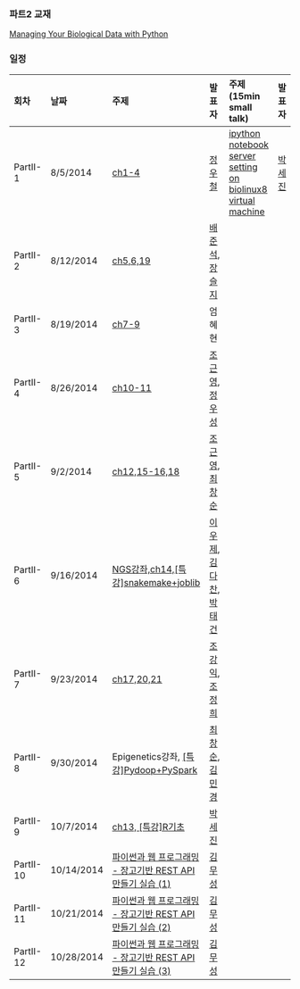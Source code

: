 
### 파트2 교재
[Managing Your Biological Data with Python](http://www.crcpress.com/product/isbn/9781439880937)

### 일정

|회차	    |날짜	   |주제	                                                    |발표자	|주제 (15min small talk)           | 발표자  |
|:---	    |:---	   |:---	                                                    |:---	|:---                              |:---  |
|PartII-1    |8/5/2014  |[ch1-4](d01.md) 	    | [정우철](https://www.facebook.com/juczest) |   [ipython notebook server setting on biolinux8 virtual machine ](d01.md#2._Ipython_notebook_server_setting_on_Biolinux_8_virtual_machine) | [박세진](https://www.facebook.com/sejin.park.794) |
|PartII-2    |8/12/2014  |[ch5,6,19](d02.md)  | [배준석](https://www.facebook.com/PeterJSBae), [장슬지](https://www.facebook.com/seulji.chang.5)  |  |  |
|PartII-3    |8/19/2014  |[ch7-9](d03.md)  | 엄혜현 |  |  |
|PartII-4    |8/26/2014  |[ch10-11](d04.md)  | [조근영](https://www.facebook.com/re4lfl0w),  [정우성](https://www.facebook.com/woosung.chung.52)  |  |  |
|PartII-5    |9/2/2014   |[ch12,15-16,18](d05.md)  | [조근영](https://www.facebook.com/re4lfl0w),[최창순](https://www.facebook.com/changsoon.choi.3) |  |  |
|PartII-6    |9/16/2014  |[NGS강좌,ch14,[특강]snakemake+joblib](d06.md)  | [이우제](https://www.facebook.com/profile.php?id=100005562469324), [김다찬](https://www.facebook.com/dachan.kim.1), [박태건](https://www.facebook.com/xarus01) |  |  |
|PartII-7    |9/23/2014  |[ch17,20,21](d07.md)  | [조강익](https://www.facebook.com/kangik), [조정희](https://www.facebook.com/jeonghee.jo.37)  |  |  |
|PartII-8    |9/30/2014  |Epigenetics강좌, [[특강]Pydoop+PySpark](d08.md)  | [최창순](https://www.facebook.com/changsoon.choi.3), [김민경](https://www.facebook.com/mk.kim.904) |  |  |
|PartII-9    |10/7/2014  |[ch13, [특강]R기초](d09.md)  | [박세진](https://www.facebook.com/sejin.park.794) |  |  |
|PartII-10   |10/14/2014  | [파이썬과 웹 프로그래밍 - 장고기반  REST API 만들기 실습 (1)](d10.md) | [김무성](https://www.facebook.com/moodern) |  |  |
|PartII-11   |10/21/2014  | [파이썬과 웹 프로그래밍 - 장고기반  REST API 만들기 실습 (2)](d11.md) | [김무성](https://www.facebook.com/moodern) |  |  |
|PartII-12   |10/28/2014  | [파이썬과 웹 프로그래밍 - 장고기반  REST API 만들기 실습 (3)](d12.md) | [김무성](https://www.facebook.com/moodern) |  |  |


